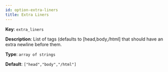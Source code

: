 ```yaml
---
id: option-extra-liners
title: Extra Liners
---
```

**Key**: `extra_liners`

**Description**: List of tags (defaults to [head,body,/html] that should have an extra newline before them.

**Type**: `array of strings`

**Default**: `["head","body","/html"]`
